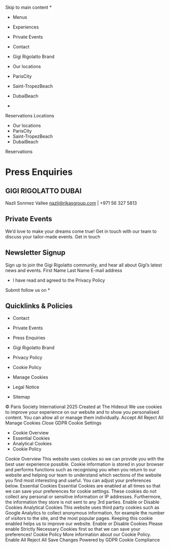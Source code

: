 Skip to main content
  * 

  * Menus
  * Experiences
  * Private Events
  * Contact
  * Gigi Rigolatto Brand


  * Our locations
  * ParisCity
  * Saint-TropezBeach
  * DubaiBeach


  * 

Reservations
Locations
  * Our locations
  * ParisCity
  * Saint-TropezBeach
  * DubaiBeach


Reservations
# Press Enquiries
## GIGI RIGOLATTO DUBAI
Nazli Sonmez Vallee nazli@rikasgroup.com | +971 56 327 5813
## Private Events
We’d love to make your dreams come true! Get in touch with our team to discuss your tailor-made events.
Get in touch
## Newsletter Signup
Sign up to join the Gigi Rigolatto community, and hear all about Gigi’s latest news and events. 
First Name
Last Name
E-mail address
  * I have read and agreed to the Privacy Policy


Submit
follow us on
  * 

## Quicklinks & Policies
  * Contact
  * Private Events
  * Press Enquiries
  * Gigi Rigolatto Brand


  * Privacy Policy
  * Cookie Policy
  * Manage Cookies
  * Legal Notice
  * Sitemap


© Paris Society International 2025 Created at The Hideout
We use cookies to improve your experience on our website and to show you personalised content. You can allow all or manage them individually.
Accept All Reject All Manage Cookies
Close GDPR Cookie Settings
  * Cookie Overview
  * Essential Cookies
  * Analytical Cookies
  * Cookie Policy


Cookie Overview
This website uses cookies so we can provide you with the best user experience possible. Cookie information is stored in your browser and performs functions such as recognising you when you return to our website and helping our team to understand which sections of the website you find most interesting and useful. You can adjust your preferences below.
Essential Cookies
Essential Cookies are enabled at all times so that we can save your preferences for cookie settings. These cookies do not collect any personal or sensitive information or IP addresses. Furthermore, the information they store is not sent to any 3rd parties.
Enable or Disable Cookies
Analytical Cookies
This website uses third party cookies such as Google Analytics to collect anonymous information, for example the number of visitors to the site, and the most popular pages. Keeping this cookie enabled helps us to improve our website.
Enable or Disable Cookies
Please enable Strictly Necessary Cookies first so that we can save your preferences!
Cookie Policy
More information about our Cookie Policy.
Enable All Reject All Save Changes
Powered by GDPR Cookie Compliance
